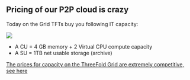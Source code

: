 ## Pricing of our P2P cloud is crazy


Today on the Grid TFTs buy you following IT capacity:

![](img/pricing_tf3.png)

- A CU = 4 GB memory + 2 Virtual CPU compute capacity
- A SU = 1TB net usable storage (archive)

[The prices for capacity on the ThreeFold Grid are extremely competitive, see here](cloud:tfgrid_pricing)

